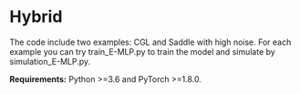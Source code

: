 # Hybrid

The code include two examples: CGL and Saddle with high noise.
For each example you can try train_E-MLP.py to train the model and simulate by simulation_E-MLP.py.

**Requirements:** Python >=3.6 and PyTorch >=1.8.0.

